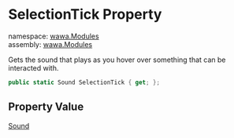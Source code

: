 # SelectionTick Property

namespace: [wawa\.Modules](../../wawa.Modules.md)<br />
assembly: [wawa\.Modules](../../../wawa.Modules.md)

Gets the sound that plays as you hover over something that can be interacted with\.

```csharp
public static Sound SelectionTick { get; };
```

## Property Value

[Sound](../../../wawa.Modules/wawa.Modules/Sound.md)

